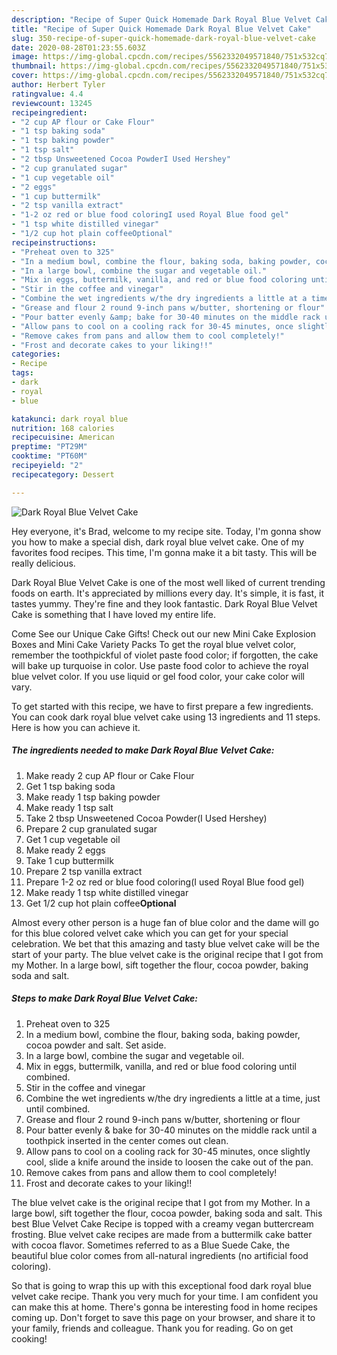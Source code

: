 ```yaml
---
description: "Recipe of Super Quick Homemade Dark Royal Blue Velvet Cake"
title: "Recipe of Super Quick Homemade Dark Royal Blue Velvet Cake"
slug: 350-recipe-of-super-quick-homemade-dark-royal-blue-velvet-cake
date: 2020-08-28T01:23:55.603Z
image: https://img-global.cpcdn.com/recipes/5562332049571840/751x532cq70/dark-royal-blue-velvet-cake-recipe-main-photo.jpg
thumbnail: https://img-global.cpcdn.com/recipes/5562332049571840/751x532cq70/dark-royal-blue-velvet-cake-recipe-main-photo.jpg
cover: https://img-global.cpcdn.com/recipes/5562332049571840/751x532cq70/dark-royal-blue-velvet-cake-recipe-main-photo.jpg
author: Herbert Tyler
ratingvalue: 4.4
reviewcount: 13245
recipeingredient:
- "2 cup AP flour or Cake Flour"
- "1 tsp baking soda"
- "1 tsp baking powder"
- "1 tsp salt"
- "2 tbsp Unsweetened Cocoa PowderI Used Hershey"
- "2 cup granulated sugar"
- "1 cup vegetable oil"
- "2 eggs"
- "1 cup buttermilk"
- "2 tsp vanilla extract"
- "1-2 oz red or blue food coloringI used Royal Blue food gel"
- "1 tsp white distilled vinegar"
- "1/2 cup hot plain coffeeOptional"
recipeinstructions:
- "Preheat oven to 325"
- "In a medium bowl, combine the flour, baking soda, baking powder, cocoa powder and salt. Set aside."
- "In a large bowl, combine the sugar and vegetable oil."
- "Mix in eggs, buttermilk, vanilla, and red or blue food coloring until combined."
- "Stir in the coffee and vinegar"
- "Combine the wet ingredients w/the dry ingredients a little at a time, just until combined."
- "Grease and flour 2 round 9-inch pans w/butter, shortening or flour"
- "Pour batter evenly &amp; bake for 30-40 minutes on the middle rack until a toothpick inserted in the center comes out clean."
- "Allow pans to cool on a cooling rack for 30-45 minutes, once slightly cool, slide a knife around the inside to loosen the cake out of the pan."
- "Remove cakes from pans and allow them to cool completely!"
- "Frost and decorate cakes to your liking!!"
categories:
- Recipe
tags:
- dark
- royal
- blue

katakunci: dark royal blue 
nutrition: 168 calories
recipecuisine: American
preptime: "PT29M"
cooktime: "PT60M"
recipeyield: "2"
recipecategory: Dessert

---
```



![Dark Royal Blue Velvet Cake](https://img-global.cpcdn.com/recipes/5562332049571840/751x532cq70/dark-royal-blue-velvet-cake-recipe-main-photo.jpg)

Hey everyone, it's Brad, welcome to my recipe site. Today, I'm gonna show you how to make a special dish, dark royal blue velvet cake. One of my favorites food recipes. This time, I'm gonna make it a bit tasty. This will be really delicious.

Dark Royal Blue Velvet Cake is one of the most well liked of current trending foods on earth. It's appreciated by millions every day. It's simple, it is fast, it tastes yummy. They're fine and they look fantastic. Dark Royal Blue Velvet Cake is something that I have loved my entire life.

Come See our Unique Cake Gifts! Check out our new Mini Cake Explosion Boxes and Mini Cake Variety Packs To get the royal blue velvet color, remember the toothpickful of violet paste food color; if forgotten, the cake will bake up turquoise in color. Use paste food color to achieve the royal blue velvet color. If you use liquid or gel food color, your cake color will vary.


To get started with this recipe, we have to first prepare a few ingredients. You can cook dark royal blue velvet cake using 13 ingredients and 11 steps. Here is how you can achieve it.

<!--inarticleads1-->

##### The ingredients needed to make Dark Royal Blue Velvet Cake:

1. Make ready 2 cup AP flour or Cake Flour
1. Get 1 tsp baking soda
1. Make ready 1 tsp baking powder
1. Make ready 1 tsp salt
1. Take 2 tbsp Unsweetened Cocoa Powder(I Used Hershey)
1. Prepare 2 cup granulated sugar
1. Get 1 cup vegetable oil
1. Make ready 2 eggs
1. Take 1 cup buttermilk
1. Prepare 2 tsp vanilla extract
1. Prepare 1-2 oz red or blue food coloring(I used Royal Blue food gel)
1. Make ready 1 tsp white distilled vinegar
1. Get 1/2 cup hot plain coffee**Optional**


Almost every other person is a huge fan of blue color and the dame will go for this blue colored velvet cake which you can get for your special celebration. We bet that this amazing and tasty blue velvet cake will be the start of your party. The blue velvet cake is the original recipe that I got from my Mother. In a large bowl, sift together the flour, cocoa powder, baking soda and salt. 

<!--inarticleads2-->

##### Steps to make Dark Royal Blue Velvet Cake:

1. Preheat oven to 325
1. In a medium bowl, combine the flour, baking soda, baking powder, cocoa powder and salt. Set aside.
1. In a large bowl, combine the sugar and vegetable oil.
1. Mix in eggs, buttermilk, vanilla, and red or blue food coloring until combined.
1. Stir in the coffee and vinegar
1. Combine the wet ingredients w/the dry ingredients a little at a time, just until combined.
1. Grease and flour 2 round 9-inch pans w/butter, shortening or flour
1. Pour batter evenly &amp; bake for 30-40 minutes on the middle rack until a toothpick inserted in the center comes out clean.
1. Allow pans to cool on a cooling rack for 30-45 minutes, once slightly cool, slide a knife around the inside to loosen the cake out of the pan.
1. Remove cakes from pans and allow them to cool completely!
1. Frost and decorate cakes to your liking!!


The blue velvet cake is the original recipe that I got from my Mother. In a large bowl, sift together the flour, cocoa powder, baking soda and salt. This best Blue Velvet Cake Recipe is topped with a creamy vegan buttercream frosting. Blue velvet cake recipes are made from a buttermilk cake batter with cocoa flavor. Sometimes referred to as a Blue Suede Cake, the beautiful blue color comes from all-natural ingredients (no artificial food coloring). 

So that is going to wrap this up with this exceptional food dark royal blue velvet cake recipe. Thank you very much for your time. I am confident you can make this at home. There's gonna be interesting food in home recipes coming up. Don't forget to save this page on your browser, and share it to your family, friends and colleague. Thank you for reading. Go on get cooking!
